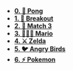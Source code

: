 - [**0. 🏓 Pong**](0-Pong/ "🏓 Pong")
- [**1. 🧱 Breakout**](1-Breakout/ "🧱 Breakout")
- [**2. 🧩 Match 3**](2-Match-3/ "🧩 Match 3")
- [**3. 🏃🏽‍♂️ Mario**](3-Mario/ "🏃🏽‍♂️ Mario")
- [**4. ⚔️ Zelda**](4-Zelda/ "⚔️ Zelda")
- [**5. 🐦 Angry Birds**](5-Angry-Birds/ "🐦 Angry Birds")
- [**6. ⚡ Pokemon**](6-Pokemon/ "⚡ Pokemon")
<!--
 - [**1. 🐤 Flappy Bird**](1-Flappy-Bird/ "🐤 Flappy Bird")
-->
